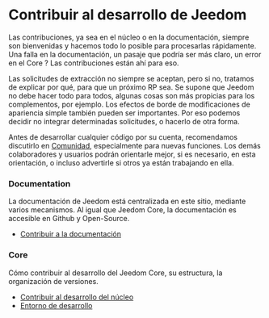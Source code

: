 # Contribuir al desarrollo de Jeedom

Las contribuciones, ya sea en el núcleo o en la documentación, siempre son bienvenidas y hacemos todo lo posible para procesarlas rápidamente. Una falla en la documentación, un pasaje que podría ser más claro, un error en el Core ? Las contribuciones están ahí para eso.

Las solicitudes de extracción no siempre se aceptan, pero si no, tratamos de explicar por qué, para que un próximo RP sea. Se supone que Jeedom no debe hacer todo para todos, algunas cosas son más propicias para los complementos, por ejemplo. Los efectos de borde de modificaciones de apariencia simple también pueden ser importantes. Por eso podemos decidir no integrar determinadas solicitudes, o hacerlo de otra forma.

Antes de desarrollar cualquier código por su cuenta, recomendamos discutirlo en [Comunidad](https://community.jeedom.com/), especialmente para nuevas funciones. Los demás colaboradores y usuarios podrán orientarle mejor, si es necesario, en esta orientación, o incluso advertirle si otros ya están trabajando en ella.

### Documentation

La documentación de Jeedom está centralizada en este sitio, mediante varios mecanismos. Al igual que Jeedom Core, la documentación es accesible en Github y Open-Source.

- [Contribuir a la documentación](/es_ES/contribute/doc)

### Core

Cómo contribuir al desarrollo del Jeedom Core, su estructura, la organización de versiones.

- [Contribuir al desarrollo del núcleo](/es_ES/contribute/core)
- [Entorno de desarrollo](/es_ES/contribute/dev_env)
